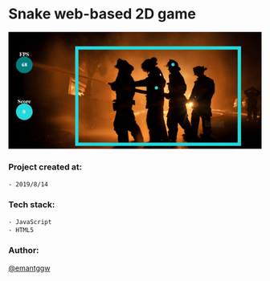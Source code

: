 # Snake web-based 2D game

  <img src="https://github.com/emantggw/snake_game_js/raw/main/assets/screenshots/screenshot.gif" />

### Project created at:

    - 2019/8/14

### Tech stack:

    - JavaScript
    - HTML5

### Author:

[@emantggw](https://github.com/emantggw)
